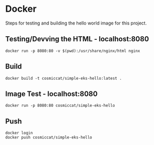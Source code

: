 # Docker

Steps for testing and building the hello world image for this project.

## Testing/Devving the HTML - localhost:8080

```
docker run -p 8080:80 -v $(pwd):/usr/share/nginx/html nginx
```

## Build

```
docker build -t cosmiccat/simple-eks-hello:latest .
```

## Image Test - localhost:8080

```
docker run -p 8080:80 cosmiccat/simple-eks-hello
```

## Push

```
docker login
docker push cosmiccat/simple-eks-hello
```
